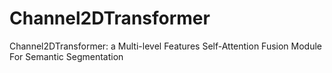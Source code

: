 # Channel2DTransformer
Channel2DTransformer: a Multi-level Features  Self-Attention Fusion Module For Semantic Segmentation
